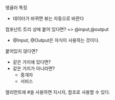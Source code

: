 앵귤러 특징

- 데이터가 바뀌면 뷰는 자동으로 바뀐다


컴포넌트 트리 상에 붙어 있다면? => @input,@output
- @Input, @Output은 자식이 사용하는 것이다.

붙어있지 않다면?
- 같은 가지에 있다면?
- 같은 가지가 아니라면?
    - 중개자
    - 서비스



엘리먼트에 #을 사용하면 지시자, 참조로 사용할 수 있다.
